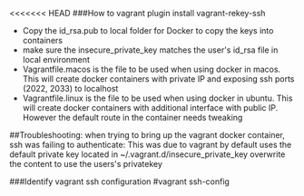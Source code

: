 <<<<<<< HEAD
###How to
vagrant plugin install vagrant-rekey-ssh
- Copy the id_rsa.pub to local folder for Docker to copy the keys into containers
- make sure the insecure_private_key matches the user's id_rsa file in local environment
- Vagrantfile.macos is the file to be used when using docker in macos. This will create docker containers with private IP and exposing ssh ports (2022, 2033) to localhost 
- Vagrantfile.linux is the file to be used when using docker in ubuntu. This will create docker containers with additional interface with public IP. However the default route in the container needs tweaking


##Troubleshooting: 
when trying to bring up the vagrant docker container, ssh was failing to authenticate: This was due to vagrant by default uses the default private key located in 
~/.vagrant.d/insecure_private_key 
overwrite the content to use the users's privatekey 

###Identify vagrant ssh configuration 
#vagrant ssh-config 
